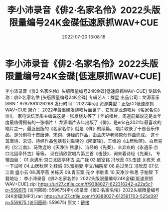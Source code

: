 ﻿---
title: 李小沛录音《俳2·名家名伶》2022头版限量编号24K金碟低速原抓WAV+CUE
date: 2022-07-20 13:08:18
categories: 新碟专辑、稀有等精品
tags: 华语中文
---
# 李小沛录音《俳2·名家名伶》2022头版限量编号24K金碟[低速原抓WAV+CUE]

李小沛录音《俳2·名家名伶》头版限量编号24K金碟[低速原抓WAV+CUE]
专辑名称：俳2·名家名伶 [头版限量编号24K金碟]
专辑艺人：群星
出品公司：龙源音乐
ISBN：9787881026268
发行时间：2022年5月
资源类型：正版CD低速原抓WAV+CUE
简介：
2022年最重磅发烧唱片面世了，它就是龙源唱片《名家名伶》俳II。
家电论坛吴彤主编说这是一张发烧友等了十年的唱片，周道前辈说这是本年度最值得拥有的一张唱片！
龙源唱片去年出版了《俳》，是eric在2021年最喜欢的唱片之一，最近出版的《名家名伶》就是《俳》的续篇。
唱片收录了十首音乐作品，是分别将十首唐诗、宋词、诗经的作品，由孟庆华老师原创作曲而成。
这十首唐诗、宋词、诗经作品包括有刘禹锡的《陋室铭》、王维的《山居秋暝》、白居易的《忆江南》、马致远的《天净沙
秋思》、诗经的《先秦》、辛弃疾的《永遇乐·京口北固亭怀古》等等。
现在请欣赏唱片第三首《击鼓》，词来着诗经《先秦》。
专辑曲目：
01.永遇乐·京口北固亭怀古 孟广禄
02.陋室铭 冯欣蕊
03.击鼓 关栋天
点一下试听
04.山居秋暝 刘桂娟
05.留别妻 李文/梅院军
06.舟过吴江 冯欣蕊
07.忆江南 盛小云
08.离亭燕 关栋天
09.青玉案·元夕 李胜素
10.天净沙·秋思 于魁智
下载地址：
李小沛录音《俳2·名家名伶》2022头版限量编号24K金碟[低速原抓WAV+CUE].zip: https://url27.ctfile.com/f/9388027-622316242-a22a5c?p=559675
(访问密码: 559675)李小沛录音《俳2·名家名伶》2022头版限量编号24K金碟[MP3].rar: https://url27.ctfile.com/f/9388027-612591703-525d39?p=559675 (访问密码:
559675)
原文：[链接](https://blog.sina.com.cn/s/blog_1647c7e7601030ygh.html)